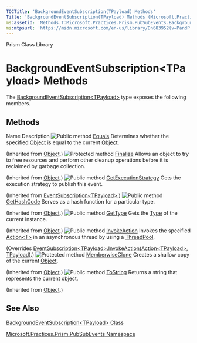 ```yaml
---
TOCTitle: 'BackgroundEventSubscription(TPayload) Methods'
Title: 'BackgroundEventSubscription(TPayload) Methods (Microsoft.Practices.Prism.PubSubEvents)'
ms:assetid: 'Methods.T:Microsoft.Practices.Prism.PubSubEvents.BackgroundEventSubscription\`1'
ms:mtpsurl: 'https://msdn.microsoft.com/en-us/library/Dn683952(v=PandP.50)'
---
```


Prism Class Library

# BackgroundEventSubscription&lt;TPayload&gt; Methods

The [BackgroundEventSubscription&lt;TPayload&gt;](https://msdn.microsoft.com/en-us/library/dn683933(v=pandp.50)) type exposes the following members.

## Methods

Name
Description
![](https://msdn.microsoft.com/en-us/Dn683952.pubmethod(en-us,PandP.50).gif "Public method")
[Equals](http://msdn2.microsoft.com/en-us/library/bsc2ak47)
Determines whether the specified [Object](http://msdn2.microsoft.com/en-us/library/e5kfa45b) is equal to the current [Object](http://msdn2.microsoft.com/en-us/library/e5kfa45b).

(Inherited from [Object](http://msdn2.microsoft.com/en-us/library/e5kfa45b).)
![](https://msdn.microsoft.com/en-us/Dn683952.protmethod(en-us,PandP.50).gif "Protected method")
[Finalize](http://msdn2.microsoft.com/en-us/library/4k87zsw7)
Allows an object to try to free resources and perform other cleanup operations before it is reclaimed by garbage collection.

(Inherited from [Object](http://msdn2.microsoft.com/en-us/library/e5kfa45b).)
![](https://msdn.microsoft.com/en-us/Dn683952.pubmethod(en-us,PandP.50).gif "Public method")
[GetExecutionStrategy](https://msdn.microsoft.com/en-us/library/dn736174(v=pandp.50))
Gets the execution strategy to publish this event.

(Inherited from [EventSubscription&lt;TPayload&gt;](https://msdn.microsoft.com/en-us/library/dn683956(v=pandp.50)).)
![](https://msdn.microsoft.com/en-us/Dn683952.pubmethod(en-us,PandP.50).gif "Public method")
[GetHashCode](http://msdn2.microsoft.com/en-us/library/zdee4b3y)
Serves as a hash function for a particular type.

(Inherited from [Object](http://msdn2.microsoft.com/en-us/library/e5kfa45b).)
![](https://msdn.microsoft.com/en-us/Dn683952.pubmethod(en-us,PandP.50).gif "Public method")
[GetType](http://msdn2.microsoft.com/en-us/library/dfwy45w9)
Gets the [Type](http://msdn2.microsoft.com/en-us/library/42892f65) of the current instance.

(Inherited from [Object](http://msdn2.microsoft.com/en-us/library/e5kfa45b).)
![](https://msdn.microsoft.com/en-us/Dn683952.pubmethod(en-us,PandP.50).gif "Public method")
[InvokeAction](https://msdn.microsoft.com/en-us/library/dn736193(v=pandp.50))
Invokes the specified [Action&lt;T&gt;](http://msdn2.microsoft.com/en-us/library/018hxwa8) in an asynchronous thread by using a [ThreadPool](http://msdn2.microsoft.com/en-us/library/y5htx827).

(Overrides [EventSubscription&lt;TPayload&gt;.InvokeAction(Action&lt;TPayload&gt;, TPayload)](https://msdn.microsoft.com/en-us/library/dn683965(v=pandp.50)).)
![](https://msdn.microsoft.com/en-us/Dn683952.protmethod(en-us,PandP.50).gif "Protected method")
[MemberwiseClone](http://msdn2.microsoft.com/en-us/library/57ctke0a)
Creates a shallow copy of the current [Object](http://msdn2.microsoft.com/en-us/library/e5kfa45b).

(Inherited from [Object](http://msdn2.microsoft.com/en-us/library/e5kfa45b).)
![](https://msdn.microsoft.com/en-us/Dn683952.pubmethod(en-us,PandP.50).gif "Public method")
[ToString](http://msdn2.microsoft.com/en-us/library/7bxwbwt2)
Returns a string that represents the current object.

(Inherited from [Object](http://msdn2.microsoft.com/en-us/library/e5kfa45b).)

## See Also


[BackgroundEventSubscription&lt;TPayload&gt; Class](https://msdn.microsoft.com/en-us/library/dn683933(v=pandp.50))

[Microsoft.Practices.Prism.PubSubEvents Namespace](https://msdn.microsoft.com/en-us/library/microsoft.practices.prism.pubsubevents(v=pandp.50))

